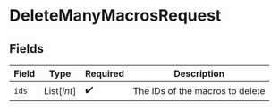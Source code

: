 # DeleteManyMacrosRequest


## Fields

| Field                           | Type                            | Required                        | Description                     |
| ------------------------------- | ------------------------------- | ------------------------------- | ------------------------------- |
| `ids`                           | List[*int*]                     | :heavy_check_mark:              | The IDs of the macros to delete |